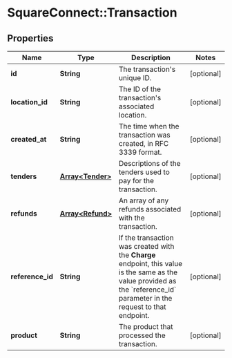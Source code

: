 # SquareConnect::Transaction

## Properties
Name | Type | Description | Notes
------------ | ------------- | ------------- | -------------
**id** | **String** | The transaction&#39;s unique ID. | [optional] 
**location_id** | **String** | The ID of the transaction&#39;s associated location. | [optional] 
**created_at** | **String** | The time when the transaction was created, in RFC 3339 format. | [optional] 
**tenders** | [**Array&lt;Tender&gt;**](Tender.md) | Descriptions of the tenders used to pay for the transaction. | [optional] 
**refunds** | [**Array&lt;Refund&gt;**](Refund.md) | An array of any refunds associated with the transaction. | [optional] 
**reference_id** | **String** | If the transaction was created with the **Charge** endpoint, this value is the same as the value provided as the &#x60;reference_id&#x60; parameter in the request to that endpoint. | [optional] 
**product** | **String** | The product that processed the transaction. | [optional] 


